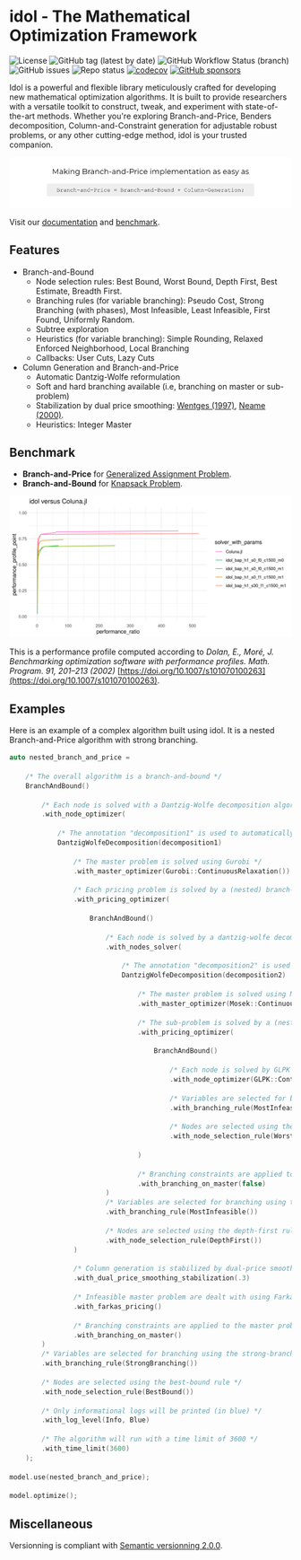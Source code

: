 # idol - The Mathematical Optimization Framework

![License](https://img.shields.io/github/license/hlefebvr/idol?color=blue)
![GitHub tag (latest by date)](https://img.shields.io/github/v/release/hlefebvr/idol?color=blue)
![GitHub Workflow Status (branch)](https://github.com/hlefebvr/idol/actions/workflows/tests.yml/badge.svg)
![GitHub issues](https://img.shields.io/github/issues-raw/hlefebvr/idol)
![Repo status](https://www.repostatus.org/badges/latest/wip.svg)
[![codecov](https://codecov.io/github/hlefebvr/idol/branch/main/graph/badge.svg?token=BWMH5522QP)](https://app.codecov.io/gh/hlefebvr/idol)
[![GitHub sponsors](https://img.shields.io/github/sponsors/hlefebvr)](https://github.com/sponsors/hlefebvr)

Idol is a powerful and flexible library meticulously crafted for developing new mathematical optimization algorithms.
It is built to provide researchers with a versatile toolkit to construct, tweak, and experiment with state-of-the-art
methods. Whether you're exploring Branch-and-Price,
Benders decomposition, Column-and-Constraint generation for adjustable robust problems,
or any other cutting-edge method, idol is your trusted companion.

![Making Branch-and-Price implementation as easy as Branch-and-Bound + Column-Generation](https://raw.githubusercontent.com/hlefebvr/idol/refacto_column_generation/docs/branch-and-price-implementation.png)

Visit our [documentation](https://hlefebvr.github.io/idol/) and [benchmark](https://hlefebvr.github.io/idol_benchmark/GAP.render.html).

## Features

- Branch-and-Bound
  - Node selection rules: Best Bound, Worst Bound, Depth First, Best Estimate, Breadth First.
  - Branching rules (for variable branching): Pseudo Cost, Strong Branching (with phases), Most Infeasible, Least Infeasible, First Found, Uniformly Random.
  - Subtree exploration
  - Heuristics (for variable branching): Simple Rounding, Relaxed Enforced Neighborhood, Local Branching
  - Callbacks: User Cuts, Lazy Cuts
- Column Generation and Branch-and-Price
  - Automatic Dantzig-Wolfe reformulation
  - Soft and hard branching available (i.e, branching on master or sub-problem)
  - Stabilization by dual price smoothing: [Wentges (1997)](https://doi.org/10.1016/S0969-6016(97)00001-4), [Neame (2000)](https://scholar.google.com/scholar?&q=Neame%2C%20P.J.%3A%20Nonsmooth%20Dual%20Methods%20in%20Integer%20Programming.%20PhD%20thesis%20%281999%29).
  - Heuristics: Integer Master

## Benchmark 

- **Branch-and-Price** for [Generalized Assignment Problem](https://hlefebvr.github.io/idol-benchmark-gap/GAP.render.html).
- **Branch-and-Bound** for [Knapsack Problem](https://hlefebvr.github.io/idol-benchmark-kp/KP.render.html).

![Performance profile](https://raw.githubusercontent.com/hlefebvr/idol-benchmark-gap/gh-pages/profile.png)

This is a performance profile computed according to *Dolan, E., Moré, J. Benchmarking optimization software with performance profiles. Math. Program. 91, 201–213 (2002)* [https://doi.org/10.1007/s101070100263](https://doi.org/10.1007/s101070100263).

## Examples

Here is an example of a complex algorithm built using idol. It is a nested Branch-and-Price algorithm with strong branching.

```cpp
auto nested_branch_and_price =
        
    /* The overall algorithm is a branch-and-bound */
    BranchAndBound()
    
        /* Each node is solved with a Dantzig-Wolfe decomposition algorithm */
        .with_node_optimizer(
                
            /* The annotation "decomposition1" is used to automatically decompose the problem */
            DantzigWolfeDecomposition(decomposition1)
            
                /* The master problem is solved using Gurobi */
                .with_master_optimizer(Gurobi::ContinuousRelaxation())
                
                /* Each pricing problem is solved by a (nested) branch-and-bound algorithm */
                .with_pricing_optimizer(
                        
                    BranchAndBound()
                    
                        /* Each node is solved by a dantzig-wolfe decomposition algorithm */
                        .with_nodes_solver(
                                
                            /* The annotation "decomposition2" is used to decompose the sub-problem again */
                            DantzigWolfeDecomposition(decomposition2)
                            
                                /* The master problem is solved using Mosek */
                                .with_master_optimizer(Mosek::ContinuousRelaxation())
                                
                                /* The sub-problem is solved by a (nested) branch-and-bound algorithm [we could have used, e.g., Gurobi instead] */
                                .with_pricing_optimizer(
                                        
                                    BranchAndBound()
                                    
                                        /* Each node is solved by GLPK */
                                        .with_node_optimizer(GLPK::ContinuousRelaxation())
                                        
                                        /* Variables are selected for branching using the most-infeasible rule */
                                        .with_branching_rule(MostInfeasible())
                                        
                                        /* Nodes are selected using the worst-bound rule */
                                        .with_node_selection_rule(WorstBound())
                                        
                                )
                                
                                /* Branching constraints are applied to the pricing problem */
                                .with_branching_on_master(false)
                        )
                        /* Variables are selected for branching using the most-infeasible rule */
                        .with_branching_rule(MostInfeasible())
                        
                        /* Nodes are selected using the depth-first rule */
                        .with_node_selection_rule(DepthFirst())
                )
                
                /* Column generation is stabilized by dual-price smoothing */
                .with_dual_price_smoothing_stabilization(.3)
                
                /* Infeasible master problem are dealt with using Farkas pricing */
                .with_farkas_pricing()
                
                /* Branching constraints are applied to the master problem */
                .with_branching_on_master()
        )
        /* Variables are selected for branching using the strong-branching rule */
        .with_branching_rule(StrongBranching())
        
        /* Nodes are selected using the best-bound rule */
        .with_node_selection_rule(BestBound())
        
        /* Only informational logs will be printed (in blue) */
        .with_log_level(Info, Blue)
        
        /* The algorithm will run with a time limit of 3600 */
        .with_time_limit(3600)
    );
    
model.use(nested_branch_and_price);

model.optimize();
```

## Miscellaneous

Versionning is compliant with [Semantic versionning 2.0.0](https://semver.org/).

